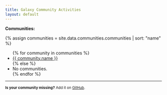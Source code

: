 ```yaml
---
title: Galaxy Community Activities
layout: default
---
```


**Communities:**

{% assign communities = site.data.communities.communities | sort: "name" %}
<ul class="mb-5">
  {% for community in communities %}
  <li><a href="communities/{{ community.id }}.html">{{ community.name }}</a></li>
  {% else %}
  <li>No communities.</li>
  {% endfor %}
</ul>

---

<p class="text-muted"><small>
<b>Is your community missing?</b>
Add it on <a href="https://github.com/kostrykin/galaxy-community-activities"><i class="bi bi-github" style="vertical-align: top;"></i> GitHub</a>.
</small></p>
